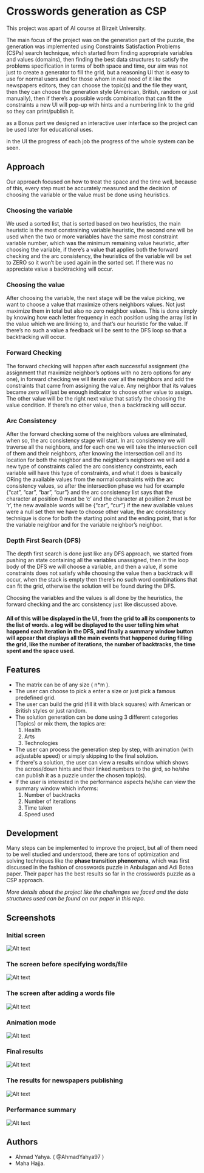 



# Crosswords generation as CSP
This project was apart of AI course at Birzeit University. 

The main focus of the project was on the generation part of the puzzle, the generation was implemented using Constraints Satisfaction Problems (CSPs) search technique, which started from finding appropriate variables and values (domains), then finding the best data structures to satisfy the problems specification in terms of both space and time, our aim was not just to create a generator to fill the grid, but a reasoning UI that is easy to use for normal users and for those whom in real need of it like the newspapers editors, they can choose the topic(s) and the file they want, then they can choose the generation style (American, British, random or just manually), then if there’s a possible words combination that can fit the constraints a new UI will pop-up with hints and a numbering link to the grid so they can print/publish it.


as a Bonus part we designed an interactive user interface so the project can be used later for educational uses.

in the UI the progress of each job the progress of the whole system can be seen.
## Approach
Our approach focused on how to treat the space and the time well, because of this, every step must be accurately measured and the decision of choosing the variable or the value must be done using heuristics. 
### Choosing the variable
 We used a sorted list, that is sorted based on two heuristics, the main heuristic is the most constraining variable heuristic, the second one will be used when the two or more variables have the same most constraint variable number, which was the minimum remaining value heuristic, after choosing the variable, if there’s a value that applies both the forward checking and the arc consistency, the heuristics of the variable will be set to ZERO so it won’t be used again in the sorted set. If there was no appreciate value a backtracking will occur. 
 ### Choosing the value 
 After choosing the variable, the next stage will be the value picking, we want to choose a value that maximize others neighbors values. Not just maximize them in total but also no zero neighbor values. This is done simply by knowing how each letter frequency in each position using the array list in the value which we are linking to, and that’s our heuristic for the value. If there’s no such a value a feedback will be sent to the DFS loop so that a backtracking will occur. 
 ### Forward Checking 
 The forward checking will happen after each successful assignment (the assignment that maximize neighbor’s options with no zero options for any one), in forward checking we will iterate over all the neighbors and add the constraints that came from assigning the value. Any neighbor that its values became zero will just be enough indicator to choose other value to assign. The other value will be the right next value that satisfy the choosing the value condition. If there’s no other value, then a backtracking will occur. 
 ### Arc Consistency 
 After the forward checking some of the neighbors values are eliminated, when so, the arc consistency stage will start. In arc consistency we will traverse all the neighbors, and for each one we will take the intersection cell of them and their neighbors, after knowing the intersection cell and its location for both the neighbor and the neighbor’s neighbors we will add a new type of constraints called the arc consistency constraints, each variable will have this type of constraints, and what it does is basically ORing the available values from the normal constraints with the arc consistency values, so after the intersection phase we had for example {“cat”, “car”, “bar”, “cur”} and the arc consistency list says that the character at position 0 must be ‘c’ and the character at position 2 must be ‘r’, the new available words will be {“car”, “cur”} if the new available values were a null set then we have to choose other value, the arc consistency technique is done for both the starting point and the ending point, that is for the variable neighbor and for the variable neighbor’s neighbor.
 ### Depth First Search (DFS) 
 The depth first search is done just like any DFS approach, we started from pushing an state containing all the variables unassigned, then in the loop body of the DFS we will choose a variable, and then a value, if some constraints does not satisfy while choosing the value then a backtrack will occur, when the stack is empty then there’s no such word combinations that can fit the grid, otherwise the solution will be found during the DFS. 

Choosing the variables and the values is all done by the heuristics, the forward checking and the arc consistency just like discussed above. 

#### All of this will be displayed in the UI, from the grid to all its components to the list of words. a log will be displayed to the user telling him what happend each iteration in the DFS, and finally a summary window button will appear that displays all the main events that happened during filling the grid, like the number of iterations, the number of backtracks, the time spent and the space used.

## Features
 - The matrix can be of any size ( n*m ).
 - The user can choose to pick a enter a size or just pick a famous predefined grid.
 - The user can build the grid  (fill it with black squares) with American or British styles or just random. 
 - The solution generation can be done using 3 different categories (Topics) or mix them, the topics are:
	 1. Health
	 2. Arts
	 3. Technologies 
 - The user can process the generation step by step, with animation (with adjustable speed) or simply skipping to the final solution.
 - If there's a solution, the user can view a results window which shows the across/down hints and their linked numbers to the gird, so he/she can publish it as a puzzle under the chosen topic(s).
 - If the user is interested in the performance aspects he/she can view the summary window which informs:
	 1. Number of backtracks
	 2. Number of iterations
	 3. Time taken
	 4. Speed used
 
## Development
Many steps can be implemented to improve the project, but all of them need to be well studied and understood, there are tons of optimization and solving techniques like the **phase transition phenomena**, which was first discussed in the fashion of crosswords puzzle in Anbulagan and Adi Botea paper. Their paper has the best results so far in the crosswords puzzle as a CSP approach.


*More details about the project like the challenges we faced and the data structures used can be found on our paper in this repo.*

## Screenshots
### Initial screen
![Alt text](/Screenshots/initialScreen.PNG?raw=true "Initial Screen")
### The screen before specifying words/file
![Alt text](/Screenshots/beforeAddingTheWords.PNG?raw=true "The screen before specifying words/file")
### The screen after adding a words file
![Alt text](/Screenshots/afterUploadingAFile.PNG?raw=true "The screen after adding a words file")
### Animation mode
![Alt text](/Screenshots/whileAnimating.PNG?raw=true "Animation mode")
### Final results
![Alt text](/Screenshots/finalResult.PNG?raw=true "Final results")
### The results for newspapers publishing
![Alt text](/Screenshots/theResultsForTheNewspaperSubmission.PNG?raw=true "The results for newspapers publishing")
### Performance summary
![Alt text](/Screenshots/summary.PNG?raw=true "Performance summary")




## Authors
- Ahmad Yahya. ( @AhmadYahya97 )
- Maha Hajja.
